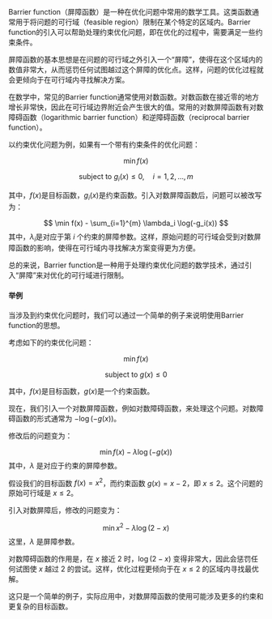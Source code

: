 Barrier function（屏障函数）是一种在优化问题中常用的数学工具。这类函数通常用于将问题的可行域（feasible region）限制在某个特定的区域内。Barrier function的引入可以帮助处理约束优化问题，即在优化的过程中，需要满足一些约束条件。

屏障函数的基本思想是在问题的可行域之外引入一个“屏障”，使得在这个区域内的数值非常大，从而惩罚任何试图越过这个屏障的优化点。这样，问题的优化过程就会更倾向于在可行域内寻找解决方案。

在数学中，常见的Barrier function通常使用对数函数。对数函数在接近零的地方增长非常快，因此在可行域边界附近会产生很大的值。常用的对数屏障函数有对数障碍函数（logarithmic barrier function）和逆障碍函数（reciprocal barrier function）。

以约束优化问题为例，如果有一个带有约束条件的优化问题：

$$
\min f(x)
$$

$$
 \text{subject to } g_i(x) \leq 0, \quad i = 1, 2, \ldots, m
$$

其中，$f(x)$是目标函数，$g_i(x)$是约束函数。引入对数屏障函数后，问题可以被改写为：

$$
 \min f(x) - \sum_{i=1}^{m} \lambda_i \log(-g_i(x))
$$
其中，$\lambda_i$是对应于第 $i$ 个约束的屏障参数。这样，原始问题的可行域会受到对数屏障函数的影响，使得在可行域内寻找解决方案变得更为方便。

总的来说，Barrier function是一种用于处理约束优化问题的数学技术，通过引入“屏障”来对优化的可行域进行限制。

#### 举例

当涉及到约束优化问题时，我们可以通过一个简单的例子来说明使用Barrier function的思想。

考虑如下的约束优化问题：

$$
 \min f(x) 
$$

$$
 \text{subject to } g(x) \leq 0 
$$

 其中，$f(x)$是目标函数，$g(x)$是一个约束函数。

现在，我们引入一个对数屏障函数，例如对数障碍函数，来处理这个问题。对数障碍函数的形式通常为 $-\log(-g(x))$。

修改后的问题变为：

$$
 \min f(x) - \lambda \log(-g(x))
$$
其中，$\lambda$ 是对应于约束的屏障参数。

假设我们的目标函数 $f(x) = x^2$，而约束函数 $g(x) = x - 2$，即 $x \leq 2$。这个问题的原始可行域是 $x \leq 2$。

引入对数屏障后，修改的问题变为：

$$
 \min x^2 - \lambda \log(2 - x)
$$
这里，$\lambda$ 是屏障参数。

对数障碍函数的作用是，在 $x$ 接近 $2$ 时，$\log(2 - x)$ 变得非常大，因此会惩罚任何试图使 $x$ 越过 $2$ 的尝试。这样，优化过程更倾向于在 $x \leq 2$ 的区域内寻找最优解。

这只是一个简单的例子，实际应用中，对数屏障函数的使用可能涉及更多的约束和更复杂的目标函数。